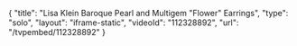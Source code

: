 {
    "title": "Lisa Klein Baroque Pearl and Multigem \"Flower\" Earrings",
    "type": "solo",
    "layout": "iframe-static",
    "videoId": "112328892",
    "url": "\/tvpembed\/112328892"
}